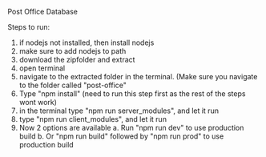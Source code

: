 Post Office Database

Steps to run:
1. if nodejs not installed, then install nodejs
2. make sure to add nodejs to path 
3. download the zipfolder and extract
4. open terminal
5. navigate to the extracted folder in the terminal. (Make sure you navigate to the folder called "post-office"
6. Type "npm install" (need to run this step first as the rest of the steps wont work)
7. in the terminal type "npm run server_modules", and let it run
8. type "npm run client_modules", and let it run
9. Now 2 options are available
   a. Run "npm run dev" to use production build
   b. Or "npm run build" followed by "npm run prod" to use production build 
